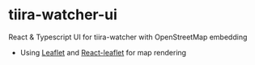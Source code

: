 # tiira-watcher-ui
React &amp; Typescript UI for tiira-watcher with OpenStreetMap embedding

* Using [Leaflet](https://leafletjs.com/) and [React-leaflet](https://react-leaflet.js.org/docs/start-introduction/) for map rendering

